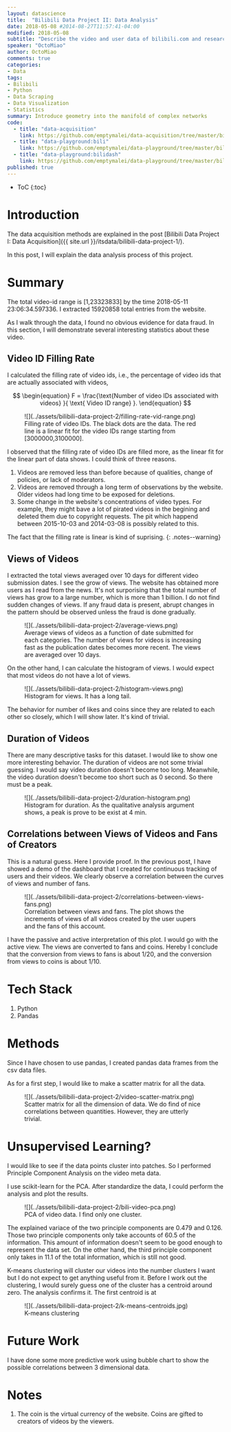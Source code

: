 ```yaml
---
layout: datascience
title:  "Bilibili Data Project II: Data Analysis"
date: 2018-05-08 #2014-08-27T11:57:41-04:00
modified: 2018-05-08
subtitle: "Describe the video and user data of bilibili.com and research video characteristics and user profiles"
speaker: "OctoMiao"
author: OctoMiao
comments: true
categories:
- Data
tags:
- Bilibili
- Python
- Data Scraping
- Data Visualization
- Statistics
summary: Introduce geometry into the manifold of complex networks
code:
  - title: "data-acquisition"
    link: https://github.com/emptymalei/data-acquisition/tree/master/bilibili
  - title: "data-playground:bili"
    link: https://github.com/emptymalei/data-playground/tree/master/bili
  - title: "data-playground:bilidash"
    link: https://github.com/emptymalei/data-playground/tree/master/bilidash
published: true
---
```



* ToC
{:toc}





# Introduction

The data acquisition methods are explained in the post [Bilibili Data Project I: Data Acquisition]({{ site.url }}/itsdata/bilibili-data-project-1/).

In this post, I will explain the data analysis process of this project.

# Summary

The total video-id range is [1,23323833] by the time 2018-05-11 23:06:34.597336. I extracted 15920858 total entries from the website.

As I walk through the data, I found no obvious evidence for data fraud. In this section, I will demonstrate several interesting statistics about these video.

## Video ID Filling Rate

I calculated the filling rate of video ids, i.e., the percentage of video ids that are actually associated with videos,

$$
\begin{equation}
F = \frac{\text{Number of video IDs associated with videos}  }{ \text{ Video ID range} }.
\end{equation}
$$

<figure markdown="1">
![](../assets/bilibili-data-project-2/filling-rate-vid-range.png)
<figcaption markdown="1">
Filling rate of video IDs. The black dots are the data. The red line is a linear fit for the video IDs range starting from [3000000,3100000].
</figcaption>
</figure>

I observed that the filling rate of video IDs are filled more, as the linear fit for the linear part of data shows. I could think of three reasons.

1. Videos are removed less than before because of qualities, change of policies, or lack of moderators.
2. Videos are removed through a long term of observations by the website. Older videos had long time to be exposed for deletions.
3. Some change in the website's concentrations of video types. For example, they might bave a lot of pirated videos in the begining and deleted them due to copyright requests. The pit which happend between 2015-10-03 and
2014-03-08 is possibly related to this.


The fact that the filling rate is linear is kind of suprising.
{: .notes--warning}

## Views of Videos

I extracted the total views averaged over 10 days for different video submission dates. I see the grow of views. The website has obtained more users as I read from the news. It's not surporising that the total number of views has grow to a large number, which is more than 1 billion. I do not find sudden changes of views. If any fraud data is present, abrupt changes in the pattern should be observed unless the fraud is done gradually.

<figure markdown="1">
![](../assets/bilibili-data-project-2/average-views.png)
<figcaption markdown="1">
Average views of videos as a function of date submitted for each categories. The number of views for videos is increasing fast as the publication dates becomes more recent. The views are averaged over 10 days.
</figcaption>
</figure>

On the other hand, I can calculate the histogram of views. I would expect that most videos do not have a lot of views.

<figure markdown="1">
![](../assets/bilibili-data-project-2/histogram-views.png)
<figcaption markdown="1">
Histogram for views. It has a long tail.
</figcaption>
</figure>

The behavior for number of likes and coins since they are related to each other so closely, which I will show later. It's kind of trivial.

## Duration of Videos

There are many descriptive tasks for this dataset. I would like to show one more interesting behavior. The duration of videos are not some trivial guessing. I would say video duration doesn't become too long. Meanwhile, the video duration doesn't become too short such as 0 second. So there must be a peak.

<figure markdown="1">
![](../assets/bilibili-data-project-2/duration-histogram.png)
<figcaption markdown="1">
Histogram for duration. As the qualitative analysis argument shows, a peak is prove to be exist at 4 min.
</figcaption>
</figure>


## Correlations between Views of Videos and Fans of Creators

This is a natural guess. Here I provide proof. In the previous post, I have showed a demo of the dashboard that I created for continuous tracking of users and their videos. We clearly observe a correlation between the curves of views and number of fans.


<figure markdown="1">
![](../assets/bilibili-data-project-2/correlations-between-views-fans.png)
<figcaption markdown="1">
Correlation between views and fans. The plot shows the increments of views of all videos created by the user uupers and the fans of this account.
</figcaption>
</figure>

I have the passive and active interpretation of this plot. I would go with the active view. The views are converted to fans and coins. Hereby I conclude that the conversion from views to fans is about 1/20, and the conversion from views to coins is about 1/10.





# Tech Stack

1. Python
2. Pandas


# Methods

Since I have chosen to use pandas, I created pandas data frames from the csv data files.

As for a first step, I would like to make a scatter matrix for all the data.

<figure markdown="1">
![](../assets/bilibili-data-project-2/video-scatter-matrix.png)
<figcaption markdown="1">
Scatter matrix for all the dimension of data. We do find of nice correlations between quantities. However, they are utterly trivial.
</figcaption>
</figure>

<!-- The analysis of each of these dimensions was done in details. -->

# Unsupervised Learning?

I would like to see if the data points cluster into patches. So I performed Principle Component Analysis on the video meta data.

I use scikit-learn for the PCA. After standardize the data, I could perform the analysis and plot the results.

<figure markdown="1">
![](../assets/bilibili-data-project-2/bili-video-pca.png)
<figcaption markdown="1">
PCA of video data. I find only one cluster.
</figcaption>
</figure>

The explained variace of the two principle components are $0.479$ and $0.126$. Those two principle components only take accounts of $60.5%$ of the information. This amount of information doesn't seem to be good enough to represent the data set. On the other hand, the third principle component only takes in $11.1%$ of the total information, which is still not good.

K-means clustering will cluster our videos into the number clusters I want but I do not expect to get anything useful from it. Before I work out the clustering, I would surely guess one of the cluster has a centroid around zero. The analysis confirms it. The first centroid is at


<figure markdown="1">
![](../assets/bilibili-data-project-2/k-means-centroids.jpg)
<figcaption markdown="1">
K-means clustering
</figcaption>
</figure>




# Future Work

I have done some more predictive work using bubble chart to show the possible correlations between 3 dimensional data.


# Notes

1. The coin is the virtual currency of the website. Coins are gifted to creators of videos by the viewers.
